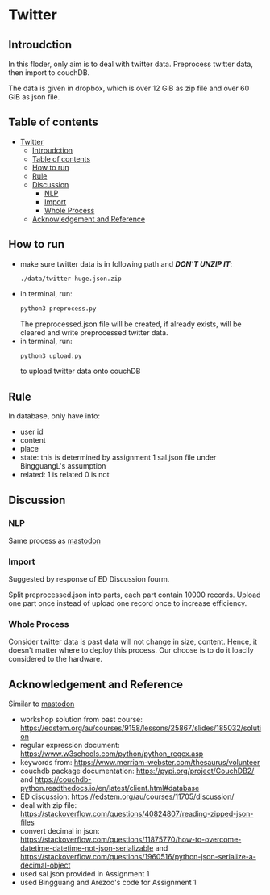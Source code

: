 # Twitter

## Introudction

In this floder, only aim is to deal with twitter data. Preprocess twitter data, then import to couchDB.

The data is given in dropbox, which is over 12 GiB as zip file and over 60 GiB as json file.

## Table of contents

- [Twitter](#twitter)
  - [Introudction](#introudction)
  - [Table of contents](#table-of-contents)
  - [How to run](#how-to-run)
  - [Rule](#rule)
  - [Discussion](#discussion)
    - [NLP](#nlp)
    - [Import](#import)
    - [Whole Process](#whole-process)
  - [Acknowledgement and Reference](#acknowledgement-and-reference)

## How to run

- make sure twitter data is in following path and ***DON'T UNZIP IT***: 
  ```
  ./data/twitter-huge.json.zip
  ```
- in terminal, run:
  ```bash
  python3 preprocess.py
  ```
  The preprocessed.json file will be created, if already exists, will be cleared and write preprocessed twitter data.
- in terminal, run:
  ```bash
  python3 upload.py
  ```
  to upload twitter data onto couchDB

## Rule

In database, only have info:

- user id
- content
- place
- state: this is determined by assignment 1 sal.json file under BingguangL's assumption
- related: 1 is related 0 is not

## Discussion 

### NLP

Same process as [mastodon](../mastodon/README.md#discussion-nlp)

### Import

Suggested by response of ED Discussion fourm.

Split preprocessed.json into parts, each part contain 10000 records. Upload one part once instead of upload one record once to increase efficiency.

### Whole Process

Consider twitter data is past data will not change in size, content. Hence, it doesn't matter where to deploy this process. Our choose is to do it loaclly considered to the hardware.

## Acknowledgement and Reference

Similar to [mastodon](../mastodon/README.md#acknowledgement-and-reference)

- workshop solution from past course: https://edstem.org/au/courses/9158/lessons/25867/slides/185032/solution
- regular expression document: https://www.w3schools.com/python/python_regex.asp
- keywords from: https://www.merriam-webster.com/thesaurus/volunteer
- couchdb package documentation: https://pypi.org/project/CouchDB2/
  and https://couchdb-python.readthedocs.io/en/latest/client.html#database
- ED discussion: https://edstem.org/au/courses/11705/discussion/
- deal with zip file: https://stackoverflow.com/questions/40824807/reading-zipped-json-files
- convert decimal in json: https://stackoverflow.com/questions/11875770/how-to-overcome-datetime-datetime-not-json-serializable and https://stackoverflow.com/questions/1960516/python-json-serialize-a-decimal-object
- used sal.json provided in Assignment 1
- used Bingguang and Arezoo's code for Assignment 1

